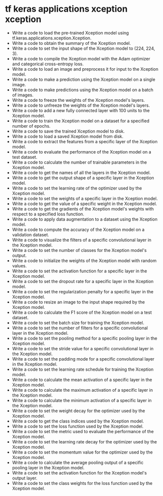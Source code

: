 # tf keras applications xception xception

- Write a code to load the pre-trained Xception model using tf.keras.applications.xception.Xception.
- Write a code to obtain the summary of the Xception model.
- Write a code to set the input shape of the Xception model to (224, 224, 3).
- Write a code to compile the Xception model with the Adam optimizer and categorical cross-entropy loss.
- Write a code to load an image and preprocess it for input to the Xception model.
- Write a code to make a prediction using the Xception model on a single image.
- Write a code to make predictions using the Xception model on a batch of images.
- Write a code to freeze the weights of the Xception model's layers.
- Write a code to unfreeze the weights of the Xception model's layers.
- Write a code to add a new fully connected layer with 100 units to the Xception model.
- Write a code to train the Xception model on a dataset for a specified number of epochs.
- Write a code to save the trained Xception model to disk.
- Write a code to load a saved Xception model from disk.
- Write a code to extract the features from a specific layer of the Xception model.
- Write a code to evaluate the performance of the Xception model on a test dataset.
- Write a code to calculate the number of trainable parameters in the Xception model.
- Write a code to get the names of all the layers in the Xception model.
- Write a code to get the output shape of a specific layer in the Xception model.
- Write a code to set the learning rate of the optimizer used by the Xception model.
- Write a code to set the weights of a specific layer in the Xception model.
- Write a code to get the value of a specific weight in the Xception model.
- Write a code to get the gradients of the Xception model's weights with respect to a specified loss function.
- Write a code to apply data augmentation to a dataset using the Xception model.
- Write a code to compute the accuracy of the Xception model on a validation dataset.
- Write a code to visualize the filters of a specific convolutional layer in the Xception model.
- Write a code to set the number of classes for the Xception model's output.
- Write a code to initialize the weights of the Xception model with random values.
- Write a code to set the activation function for a specific layer in the Xception model.
- Write a code to set the dropout rate for a specific layer in the Xception model.
- Write a code to set the regularization penalty for a specific layer in the Xception model.
- Write a code to resize an image to the input shape required by the Xception model.
- Write a code to calculate the F1 score of the Xception model on a test dataset.
- Write a code to set the batch size for training the Xception model.
- Write a code to set the number of filters for a specific convolutional layer in the Xception model.
- Write a code to set the pooling method for a specific pooling layer in the Xception model.
- Write a code to set the stride value for a specific convolutional layer in the Xception model.
- Write a code to set the padding mode for a specific convolutional layer in the Xception model.
- Write a code to set the learning rate schedule for training the Xception model.
- Write a code to calculate the mean activation of a specific layer in the Xception model.
- Write a code to calculate the maximum activation of a specific layer in the Xception model.
- Write a code to calculate the minimum activation of a specific layer in the Xception model.
- Write a code to set the weight decay for the optimizer used by the Xception model.
- Write a code to get the class indices used by the Xception model.
- Write a code to set the loss function used by the Xception model.
- Write a code to set the metric used to evaluate the performance of the Xception model.
- Write a code to set the learning rate decay for the optimizer used by the Xception model.
- Write a code to set the momentum value for the optimizer used by the Xception model.
- Write a code to calculate the average pooling output of a specific pooling layer in the Xception model.
- Write a code to set the activation function for the Xception model's output layer.
- Write a code to set the class weights for the loss function used by the Xception model.